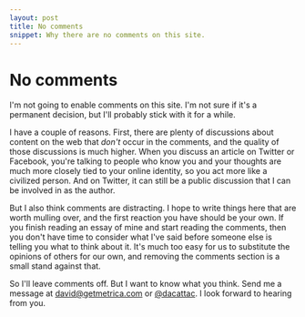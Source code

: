 ```yaml
---
layout: post
title: No comments
snippet: Why there are no comments on this site.
---
```


# No comments

I'm not going to enable comments on this site.  I'm not sure if it's a permanent decision, but I'll probably stick with it for a while.

I have a couple of reasons.  First, there are plenty of discussions about content on the web that *don't* occur in the comments, and the quality of those discussions is much higher.  When you discuss an article on Twitter or Facebook, you're talking to people who know you and your thoughts are much more closely tied to your online identity, so you act more like a civilized person.  And on Twitter, it can still be a public discussion that I can be involved in as the author.

But I also think comments are distracting.  I hope to write things here that are worth mulling over, and the first reaction you have should be your own.  If you finish reading an essay of mine and start reading the comments, then you don't have time to consider what I've said before someone else is telling you what to think about it.  It's much too easy for us to substitute the opinions of others for our own, and removing the comments section is a small stand against that.

So I'll leave comments off.  But I want to know what you think.  Send me a message at <david@getmetrica.com> or [@dacattac](http://twitter.com/dacattac).  I look forward to hearing from you.